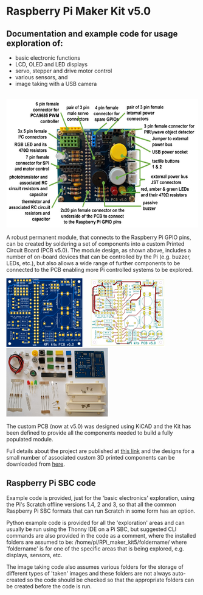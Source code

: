 # Raspberry Pi Maker Kit v5.0
## Documentation and example code for usage exploration of:
 - basic electronic functions
 - LCD, OLED and LED displays
 - servo, stepper and drive motor control
 - various sensors, and 
 - image taking with a USB camera

 &nbsp; &nbsp; <img src="images/annotated_assembled_PCB05_v2_900w.jpg" width="600" height="338">

A robust permanent module, that connects to the Raspberry Pi GPIO pins, can be created by soldering a set of components into a custom Printed Circuit Board (PCB v5.0). The module design, as shown above, includes a number of on-board devices that can be controlled by the Pi (e.g. buzzer, LEDs, etc.), but also allows a wide range of further components to be connected to the PCB enabling more Pi controlled systems to be explored.

<img src="images/RPi_kits_PCB05_front_image01.png" width="200" height="180"> &nbsp; &nbsp; <img src="images/RPi_kits_PCB05_front01_900w.jpg" width="198" height="180"> &nbsp; &nbsp; <img src="images/RPI_PCB05_kit_parts_20210512_160539500_900w.jpg" width="267" height="180">  

The custom PCB (now at v5.0) was designed using KiCAD and the Kit has been defined to provide all the components needed to build a fully populated module.

Full details about the project are published at <a href="https://onlinedevices.co.uk/Raspberry+Pi+Maker+Kit" target="_blank" >this link</a> and the designs for a small number of associated custom 3D printed components can be downloaded from <a href="https://www.prusaprinters.org/prints/68834-raspberry-pi-maker-kit-pcb-stands" target="_blank">here</a>.

## Raspberry Pi SBC code
Example code is provided, just for the 'basic electronics' exploration, using the Pi's Scratch offline versions 1.4, 2 and 3, so that all the common Raspberry Pi SBC formats that can run Scratch in some form has an option.

Python example code is provided for all the 'exploration' areas and can usually be run using the Thonny IDE on a Pi SBC, but suggested CLI commands are also provided in the code as a comment, where the installed folders are assumed to be: /home/pi/RPi_maker_kit5/foldername/ where 'foldername' is for one of the specific areas that is being explored, e.g. displays, sensors, etc.

The image taking code also assumes various folders for the storage of different types of 'taken' images and these folders are not always auto-created so the code should be checked so that the appropriate folders can be created before the code is run.
